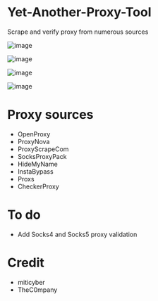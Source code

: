 # Yet-Another-Proxy-Tool
Scrape and verify proxy from numerous sources

![image](https://user-images.githubusercontent.com/36906814/186441601-f7936137-e05d-469e-bc11-210b874e113e.png)

![image](https://user-images.githubusercontent.com/36906814/186452651-18020afb-43c5-4e88-ace3-7262440f04fd.png)

![image](https://user-images.githubusercontent.com/36906814/186451621-361ae5a2-0d45-46d1-bb37-bc69a5b03fde.png)

![image](https://user-images.githubusercontent.com/36906814/186452444-203ae1af-e0b1-4802-8b84-54ebf591f483.png)

# Proxy sources
- OpenProxy
- ProxyNova
- ProxyScrapeCom
- SocksProxyPack
- HideMyName
- InstaBypass
- Proxs
- CheckerProxy

# To do
- Add Socks4 and Socks5 proxy validation

# Credit
- miticyber
- TheC0mpany
